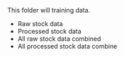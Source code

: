 This folder will training data.
- Raw stock data
- Processed stock data
- All raw stock data combined
- All processed stock data combine
